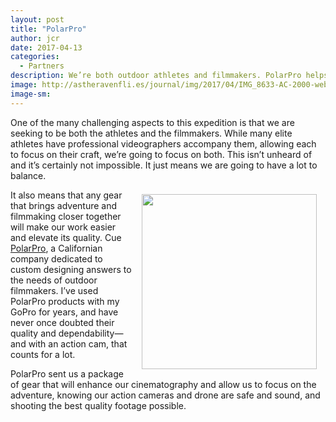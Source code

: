 ```yaml
---
layout: post
title: "PolarPro"
author: jcr
date: 2017-04-13
categories:
  - Partners
description: We’re both outdoor athletes and filmmakers. PolarPro helps bridge the gap.
image: http://astheravenfli.es/journal/img/2017/04/IMG_8633-AC-2000-web.jpg
image-sm:
---
```


One of the many challenging aspects to this expedition is that we are seeking to be both the athletes and the filmmakers. While many elite athletes have professional videographers accompany them, allowing each to focus on their craft, we&rsquo;re going to focus on both. This isn&rsquo;t unheard of and it&rsquo;s certainly not impossible. It just means we are going to have a lot to balance.

<a href="http://polarprofilters.com" target="blank"><img src="http://astheravenfli.es/journal/img/2017/04/polarpro-280-web.png" class="logo" width="280" style="float:right;margin:0.5em 1em;"></a>

It also means that any gear that brings adventure and filmmaking closer together will make our work easier and elevate its quality. Cue <a href="http://polarprofilters.com" target="blank">PolarPro</a>, a Californian company dedicated to custom designing answers to the needs of outdoor filmmakers. I&rsquo;ve used PolarPro products with my GoPro for years, and have never once doubted their quality and dependability&mdash;and with an action cam, that counts for a lot.

PolarPro sent us a package of gear that will enhance our cinematography and allow us to focus on the adventure, knowing our action cameras and drone are safe and sound, and shooting the best quality footage possible.